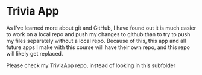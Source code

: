 # Trivia App
As I've learned more about git and GitHub, I have found out it is much easier to work on a local repo and push my changes to github than to try to push my files separately without a local repo. Because of this, this app and all future apps I make with this course will have their own repo, and this repo will likely get replaced.

Please check my TriviaApp repo, instead of looking in this subfolder
